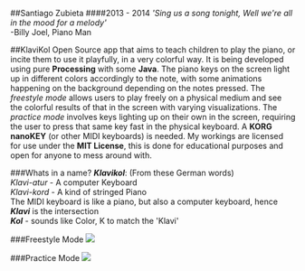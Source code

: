 ##Santiago Zubieta
####2013 - 2014
*'Sing us a song tonight, Well we're all in the mood for a melody'*  
-Billy Joel, Piano Man

##KlaviKol
Open Source app that aims to teach children to play the piano, or incite them to use it playfully, in a very colorful way. It is being developed using pure **Processing** with some **Java**. The piano keys on the screen light up in different colors accordingly to the note, with some animations happening on the background depending on the notes pressed. The *freestyle mode* allows users to play freely on a physical medium and see the colorful results of that in the screen with varying visualizations. The *practice mode* involves keys lighting up on their own in the screen, requiring the user to press that same key fast in the physical keyboard. A **KORG nanoKEY** (or other MIDI keyboards) is needed. My workings are licensed for use under the **MIT License**, this is done for educational purposes and open for anyone to mess around with.

###Whats in a name?
_**Klavikol**_: (From these German words)  
*Klavi-atur* - A computer Keyboard  
*Klavi-kord* - A kind of stringed Piano  
The MIDI keyboard is like a piano, but also a computer keyboard, hence _**Klavi**_ is the intersection  
_**Kol**_ - sounds like Color, K to match the 'Klavi'

###Freestyle Mode
[![](https://raw2.github.com/Zubieta/KlaviKol/master/Screenshots/Screen_Freestyle.png)](https://www.youtube.com/watch?v=-3AHbctIuJs)

###Practice Mode
[![](https://raw2.github.com/Zubieta/KlaviKol/master/Screenshots/Screen_Practice.png)](https://www.youtube.com/watch?v=a9lvIrV3YzQ)
